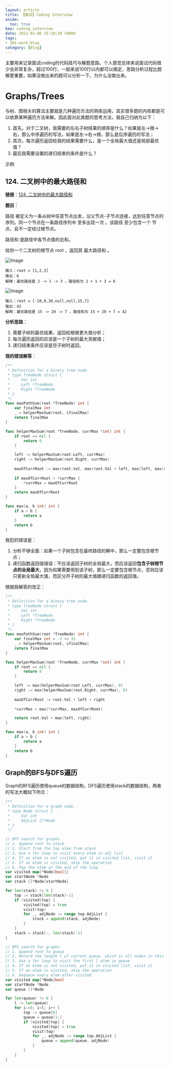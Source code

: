```yaml
---
layout: article
title: 【面试】Coding Interview
aside:
  toc: true
key: coding_interview
date: 2022-02-06 15:10:20 +0800
tags:
- 301-work-blog
category: [Blog]
---
```


主要用来记录面试coding的代码技巧与解题思路。个人感觉总体来说面试代码很少会非常复杂，超过100行，一般来说100行以内都可以搞定，思路分析过程比题解更重要，如果没做出来的题可以分析一下，为什么没做出来。

# Graphs/Trees

与树、图相关的算法主要就是几种遍历方法的熟练运用，其实很多题的内核都是可以依靠某种遍历方法来解。因此面对此类题的思考方法，我自己归纳为以下：

1. 首先，对于二叉树，我需要的左右子树结果的顺序是什么？如果是左->根->右，那么中序遍历的写法，如果是左->右->根，那么是后序遍历的写法；
2. 其次，每次遍历返回给我的结果需要什么，是一个全局最大值还是局部最优值？
3. 最后我需要设置的递归结束的条件是什么？

示例

## 124. 二叉树中的最大路径和

**链接**：[124. 二叉树中的最大路径和](https://leetcode-cn.com/problems/binary-tree-maximum-path-sum/)

**题目**：

路径 被定义为一条从树中任意节点出发，沿父节点-子节点连接，达到任意节点的序列。同一个节点在一条路径序列中 至多出现一次 。该路径 至少包含一个 节点，且不一定经过根节点。

路径和 是路径中各节点值的总和。

给你一个二叉树的根节点 root ，返回其 最大路径和 。

![Image](https://assets.leetcode.com/uploads/2020/10/13/exx1.jpg)

```
输入：root = [1,2,3]
输出：6
解释：最优路径是 2 -> 1 -> 3 ，路径和为 2 + 1 + 3 = 6
```

![Image](https://assets.leetcode.com/uploads/2020/10/13/exx2.jpg)

```
输入：root = [-10,9,20,null,null,15,7]
输出：42
解释：最优路径是 15 -> 20 -> 7 ，路径和为 15 + 20 + 7 = 42
```

**分析思路**：

1. 需要子树的最优结果，返回给根做更大值分析；
2. 每次遍历返回的应该是一个子树的最大贡献值；
3. 递归结束条件应该是空子树时返回。

**我的错误解答**：

```go
/**
 * Definition for a binary tree node.
 * type TreeNode struct {
 *     Val int
 *     Left *TreeNode
 *     Right *TreeNode
 * }
 */
func maxPathSum(root *TreeNode) int {
    var finalMax int
    _ = helperMaxSum(root, &finalMax)
    return finalMax
}

func helperMaxSum(root *TreeNode, currMax *int) int {
    if root == nil {
        return 0
    }

    left := helperMaxSum(root.Left, currMax)
    right := helperMaxSum(root.Right, currMax)
    
    maxOfCurrRoot := max(root.Val, max(root.Val + left, max(left, max(right, max(root.Val + left + right, root.Val + right)))))
    
    if maxOfCurrRoot > *currMax {
        *currMax = maxOfCurrRoot
    }
    return maxOfCurrRoot
}

func max(a, b int) int {
    if a > b {
        return a
    }
    return b
}
```

我犯的错误是：

1. 分析不够全面：如果一个子树包含在最终路径的解中，那么一定要包含根节点；
2. 递归函数返回值错误：不应该返回子树的全局最大，而应该返回**包含子树根节点的全局最大**，因为如果需要用到该子树，那么一定要包含根节点，否则应该只更新全局最大值，而区分开子树的最大值跟递归函数的返回值。

根据我解答的改正：

```go
/**
 * Definition for a binary tree node.
 * type TreeNode struct {
 *     Val int
 *     Left *TreeNode
 *     Right *TreeNode
 * }
 */
func maxPathSum(root *TreeNode) int {
    var finalMax int = -1 << 31
    _ = helperMaxSum(root, &finalMax)
    return finalMax
}

func helperMaxSum(root *TreeNode, currMax *int) int {
    if root == nil {
        return 0
    }

    left := max(helperMaxSum(root.Left, currMax), 0)
    right := max(helperMaxSum(root.Right, currMax), 0)
    
    maxOfCurrRoot := root.Val + left + right
    
    *currMax = max(*currMax, maxOfCurrRoot)

    return root.Val + max(left, right)
}

func max(a, b int) int {
    if a > b {
        return a
    }
    return b
}
```

## Graph的BFS与DFS遍历

Graph的BFS遍历使用queue的数据结构，DFS遍历使用stack的数据结构，两者的写法大概如下所示：

```go
/**
 * Definition for a graph node.
 * type Node struct {
 *     Val int
 *     AdjList []*Node
 * }
 */

// DFS search for graphs
// 1. Append root to stack
// 2. Start from the top elem from stack
// 3. Use a for loop to visit every elem in adj list
// 4. If an elem is not visited, put it in visited list, visit it
// 5. If an elem is visited, skip the operation
// 6. Pop the elem at the end of the loop
var visited map[*Node]bool{}
var startNode *Node
var stack []*Node{startNode}

for len(stack) != 0 {
    top := stack[len(stack)-1]
    if !visited[top] {
        visited[top] = true
        visit(top)
        for _, adjNode := range top.AdjList {
            stack = append(stack, adjNode)
        }
    }
    stack = stack[:, len(stack)-1]
}
```

```go
// BFS search for graphs
// 1. Append root to queue
// 2. Record the length l of current queue, which is all nodes in this level
// 3. Use a for loop to visit the first l elem in queue
// 4. If an elem is not visited, put it in visited list, visit it
// 5. If an elem is visited, skip the operation
// 6. Dequeue every elem after visited
var visited map[*Node]bool
var startNode *Node
var queue []*Node

for len(queue) != 0 {
    l := len(queue)
    for i:=0; i<l; i++ {
        top := queue[0]
        queue = queue[1:]
        if !visited[top] {
            visited[top] = true
            visit(top)
            for _, adjNode := range top.AdjList {
                queue = append(queue, adjNode)
            }
        }
    }
}
```
